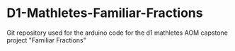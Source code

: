 # D1-Mathletes-Familiar-Fractions
 Git repository used for the arduino code for the d1 mathletes AOM capstone project "Familiar Fractions"
